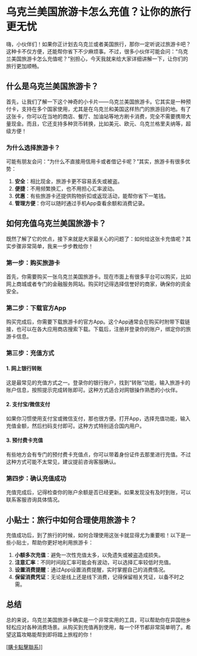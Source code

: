 # 乌克兰美国旅游卡怎么充值？让你的旅行更无忧

嗨，小伙伴们！如果你正计划去乌克兰或者美国旅行，那你一定听说过旅游卡吧？这种卡不仅方便，还能帮你省下不少麻烦事。不过，很多小伙伴可能会问：“乌克兰美国旅游卡怎么充值呢？”别担心，今天我就来给大家详细讲解一下，让你们的旅行更加顺畅。

## 什么是乌克兰美国旅游卡？

首先，让我们了解一下这个神奇的小卡片——乌克兰美国旅游卡。它其实是一种预付卡，支持在多个国家使用，尤其是在乌克兰和美国这样热门的旅游目的地。有了这张卡，你可以在当地的商店、餐厅、加油站等地方刷卡消费，完全不需要携带大量现金。而且，它还支持多种货币转换，比如美元、欧元、乌克兰格里夫纳等，超级方便！

### 为什么选择旅游卡？

可能有朋友会问：“为什么不直接用信用卡或者借记卡呢？”其实，旅游卡有很多优势：

1. **安全**：相比现金，旅游卡更不容易丢失或被盗。
2. **便捷**：不用频繁换汇，也不用担心汇率波动。
3. **优惠**：有些旅游卡还提供购物折扣或返现活动，能帮你省下一笔钱。
4. **管理方便**：你可以随时通过手机App查看余额和消费记录。

## 如何充值乌克兰美国旅游卡？

既然了解了它的优点，接下来就是大家最关心的问题了：如何给这张卡充值呢？其实步骤非常简单，我来一步步教给你！

### 第一步：购买旅游卡

首先，你需要购买一张乌克兰美国旅游卡。现在市面上有很多平台可以购买，比如网上商城或者专门的金融服务网站。购买时记得选择信誉好的商家，确保你的资金安全。

### 第二步：下载官方App

购买完成后，你需要下载旅游卡的官方App。这个App通常会在购买时附带下载链接，也可以在各大应用商店搜索下载。下载后，注册并登录你的账户，绑定你的旅游卡信息。

### 第三步：充值方式

#### 1. 网上银行转账
这是最常见的充值方式之一。登录你的银行账户，找到“转账”功能，输入旅游卡的账户信息，按照提示完成转账即可。这种方式适合对网银操作熟悉的小伙伴。

#### 2. 支付宝/微信支付
如果你习惯使用支付宝或微信支付，那也很方便。打开App，选择充值功能，输入充值金额，然后扫码支付即可。这种方式特别适合国内用户。

#### 3. 预付费卡充值
有些地方会有专门的预付费卡充值点，你可以带着身份证件去那里进行充值。不过这种方式可能不太常见，建议提前咨询客服确认。

### 第四步：确认充值成功

充值完成后，记得检查你的账户余额是否已经更新。如果发现没有及时到账，可以联系客服咨询具体情况。

## 小贴士：旅行中如何合理使用旅游卡？

充值成功后，到了旅行的时候，如何合理使用这张卡就显得尤为重要啦！以下是一些小贴士，帮助你更好地利用旅游卡：

1. **小额多次充值**：避免一次性充值太多，以免遗失或被盗造成损失。
2. **注意汇率**：不同时间段汇率可能会有波动，可以选择汇率较低时充值。
3. **设置消费提醒**：通过App设置消费提醒，实时掌握自己的消费情况。
4. **保留消费凭证**：无论是线上还是线下消费，记得保留相关凭证，以备不时之需。

## 总结

总的来说，乌克兰美国旅游卡确实是一个非常实用的工具，可以帮助你在异国他乡轻松应对各种消费场景。从购买到充值再到使用，每一个环节都非常简单明了。希望这篇攻略能帮到即将踏上旅程的你！

[[購卡點擊聯系](https://t.me/s/esim1088)]]